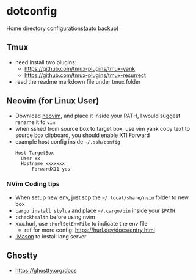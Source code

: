# dotconfig

Home directory configurations(auto backup)
## Tmux

- need install two plugins:
  - https://github.com/tmux-plugins/tmux-yank
  - https://github.com/tmux-plugins/tmux-resurrect
- read the readme markdown file under tmux folder

## Neovim (for Linux User)

- Download [neovim](https://github.com/neovim/neovim/wiki/Installing-Neovim), and place it inside your PATH, I would suggest rename it to `vim`
- when sshed from source box to target box, use vim yank copy text to source box clipboard, you should enable X11 Forward
- example host config inside `~/.ssh/config`
  ```
  Host TargetBox
  	User xx
  	Hostname xxxxxxx
      	ForwardX11 yes
  ```

### NVim Coding tips

- When setup new env, just scp the `~/.local/share/nvim` folder to new box 
- `cargo install stylua` and place `~/.cargo/bin` inside your `$PATH`
- `:checkhealth` before using nvim
- xxx.hurl, use `:HurlSetEnvFile` to indicate the env file
    - ref for more config: https://hurl.dev/docs/entry.html
- [:Mason](https://github.com/williamboman/mason.nvim) to install lang server


## Ghostty

- https://ghostty.org/docs

